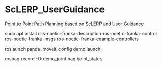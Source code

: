 # ScLERP_UserGuidance
Point to Point Path Planning based on ScLERP and User Guidance 

sudo apt install ros-noetic-franka-description ros-noetic-franka-control ros-noetic-franka-msgs ros-noetic-franka-example-controllers

roslaunch panda_moveit_config demo.launch

rosbag record -O demo_joint.bag /joint_states

